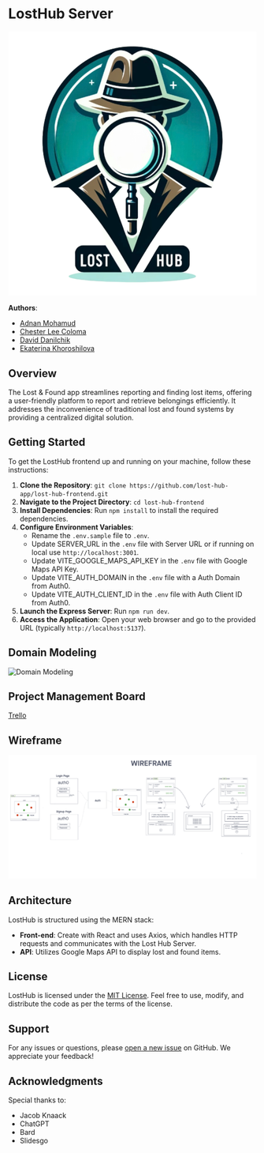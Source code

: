 # LostHub Server

![Lost Hub Logo](./assets/lost-hub-logo.png)

**Authors**:

- [Adnan Mohamud](https://github.com/adnanm123)
- [Chester Lee Coloma](https://github.com/cleecoloma)
- [David Danilchik](https://github.com/Arkuris)
- [Ekaterina Khoroshilova](https://github.com/KatKho)

## Overview

The Lost & Found app streamlines reporting and finding lost items, offering a user-friendly platform to report and retrieve belongings efficiently. It addresses the inconvenience of traditional lost and found systems by providing a centralized digital solution.

## Getting Started

To get the LostHub frontend up and running on your machine, follow these instructions:

1. **Clone the Repository**: `git clone https://github.com/lost-hub-app/lost-hub-frontend.git`
2. **Navigate to the Project Directory**: `cd lost-hub-frontend`
3. **Install Dependencies**: Run `npm install` to install the required dependencies.
4. **Configure Environment Variables**:
   - Rename the `.env.sample` file to `.env`.
   - Update SERVER_URL in the `.env` file with Server URL or if running on local use `http://localhost:3001`.
   - Update VITE_GOOGLE_MAPS_API_KEY in the `.env` file with Google Maps API Key.
   - Update VITE_AUTH_DOMAIN in the `.env` file with a Auth Domain from Auth0.
   - Update VITE_AUTH_CLIENT_ID in the `.env` file with Auth Client ID from Auth0.
6. **Launch the Express Server**: Run `npm run dev`.
7. **Access the Application**: Open your web browser and go to the provided URL (typically `http://localhost:5137`).

## Domain Modeling
![Domain Modeling]()

## Project Management Board

[Trello](https://trello.com/b/K503Pxff/losthub)

## Wireframe

![Wireframe](./assets/wireframe.png)

## Architecture

LostHub is structured using the MERN stack:

- **Front-end**: Create with React and uses Axios, which handles HTTP requests and communicates with the Lost Hub Server.
- **API**: Utilizes Google Maps API to display lost and found items.

## License

LostHub is licensed under the [MIT License](./LICENSE). Feel free to use, modify, and distribute the code as per the terms of the license.

## Support

For any issues or questions, please [open a new issue](https://github.com/lost-hub-app/lost-hub-frontend/issues) on GitHub. We appreciate your feedback!

## Acknowledgments

Special thanks to:

- Jacob Knaack
- ChatGPT
- Bard
- Slidesgo